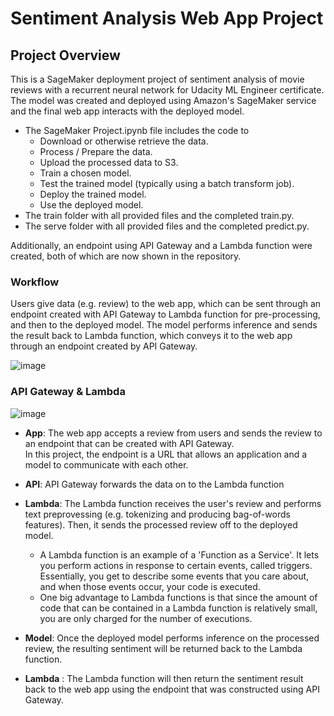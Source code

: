 # Sentiment Analysis Web App Project

## Project Overview
This is a SageMaker deployment project of sentiment analysis of movie reviews with a recurrent neural network for Udacity ML Engineer certificate. 
The model was created and deployed using Amazon's SageMaker service and the final web app interacts with the deployed model.

- The SageMaker Project.ipynb file includes the code to 
  - Download or otherwise retrieve the data.
  - Process / Prepare the data.
  - Upload the processed data to S3.
  - Train a chosen model.
  - Test the trained model (typically using a batch transform job).
  - Deploy the trained model.
  - Use the deployed model.
- The train folder with all provided files and the completed train.py.
- The serve folder with all provided files and the completed predict.py.

Additionally, an endpoint using API Gateway and a Lambda function were created, both of which are now shown in the repository.

### Workflow

Users give data (e.g. review) to the web app, which can be sent through an endpoint created with API Gateway to Lambda function for pre-processing, and then to the deployed model.
The model performs inference and sends the result back to Lambda function, which conveys it to the web app through an endpoint created by API Gateway.

![image](https://user-images.githubusercontent.com/39967211/232492874-eda55691-c6b0-4bb4-820c-d773fdfe8897.png)


### API Gateway & Lambda

![image](https://user-images.githubusercontent.com/39967211/232492579-abf72b07-8926-4361-b73c-00e7e96b3fa4.png)

- **App**: The web app accepts a review from users and sends the review to an endpoint that can be created with API Gateway.\
In this project, the endpoint is a URL that allows an application and a model to communicate with each other. 

- **API**: API Gateway forwards the data on to the Lambda function 
 
- **Lambda**: The Lambda function receives the user's review and performs text preprovessing (e.g. tokenizing and producing bag-of-words features). 
Then, it sends the processed review off to the deployed model.
  - A Lambda function is an example of a 'Function as a Service'. It lets you perform actions in response to certain events, called triggers. \
    Essentially, you get to describe some events that you care about, and when those events occur, your code is executed.
  - One big advantage to Lambda functions is that since the amount of code that can be contained in a Lambda function is relatively small, you are only charged for the number of executions.
  

- **Model**: Once the deployed model performs inference on the processed review, the resulting sentiment will be returned back to the Lambda function. 
- **Lambda** : The Lambda function will then return the sentiment result back to the web app using the endpoint that was constructed using API Gateway.




